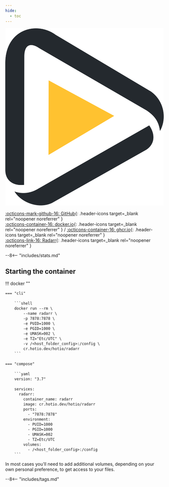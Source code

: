 ```yaml
---
hide:
  - toc
---
```


<div class="image-logo"><img src="/img/image-logos/radarr.svg" alt="logo"></div>

[:octicons-mark-github-16: GitHub](https://github.com/hotio/radarr){: .header-icons target=_blank rel="noopener noreferrer" }  
[:octicons-container-16: docker.io](https://hub.docker.com/r/hotio/radarr){: .header-icons target=_blank rel="noopener noreferrer" }
 / [:octicons-container-16: ghcr.io](https://github.com/orgs/hotio/packages/container/package/radarr){: .header-icons target=_blank rel="noopener noreferrer" }  
[:octicons-link-16: Radarr](https://github.com/radarr/radarr){: .header-icons target=_blank rel="noopener noreferrer" }  

--8<-- "includes/stats.md"

## Starting the container

!!! docker ""

    === "cli"

        ```shell
        docker run --rm \
            --name radarr \
            -p 7878:7878 \
            -e PUID=1000 \
            -e PGID=1000 \
            -e UMASK=002 \
            -e TZ="Etc/UTC" \
            -v /<host_folder_config>:/config \
            cr.hotio.dev/hotio/radarr
        ```

    === "compose"

        ```yaml
        version: "3.7"

        services:
          radarr:
            container_name: radarr
            image: cr.hotio.dev/hotio/radarr
            ports:
              - "7878:7878"
            environment:
              - PUID=1000
              - PGID=1000
              - UMASK=002
              - TZ=Etc/UTC
            volumes:
              - /<host_folder_config>:/config
        ```

In most cases you'll need to add additional volumes, depending on your own personal preference, to get access to your files.

--8<-- "includes/tags.md"
